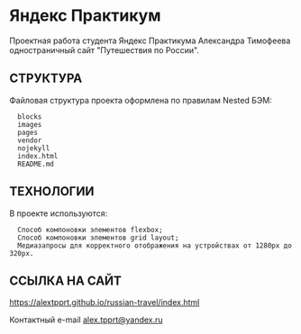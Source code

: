   
Яндекс Практикум
================

Проектная работа студента Яндекс Практикума Александра Тимофеева 
одностраничный сайт "Путешествия по России".


СТРУКТУРА
---------

Файловая структура проекта оформлена по правилам Nested БЭМ:

      blocks
      images
      pages
      vendor
      nojekyll
      index.html
      README.md


ТЕХНОЛОГИИ
----------

В проекте используются:

      Способ компоновки элементов flexbox;
      Способ компоновки элементов grid layout;
      Медиазапросы для корректного отображения на устройствах от 1280px до 320px.


ССЫЛКА НА САЙТ
--------------

https://alextpprt.github.io/russian-travel/index.html 


Контактный e-mail
alex.tpprt@yandex.ru